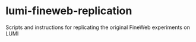 # lumi-fineweb-replication
Scripts and instructions for replicating the original FineWeb experiments on LUMI
